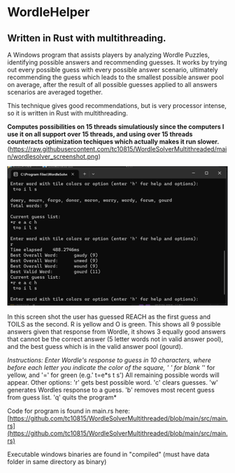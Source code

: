 # WordleHelper
## Written in Rust with multithreading. 

A Windows program that assists players by analyzing Wordle Puzzles, identifying possible answers and recommending guesses.
It works by trying out every possible guess with every possible answer scenario, ultimately recommending the guess which leads to the 
smallest possible answer pool on average, after the result of all possible guesses applied to all answers scenarios are averaged together.

This technique gives good recommendations, but is very processor intense,
so it is written in Rust with multithreading. 

**Computes possibilities on 15 threads simulatiously since the computers I use it
on all support over 15 threads, and using over 15 threads counteracts optimization
techiques which actually makes it run slower.**
(https://raw.githubusercontent.com/tc10815/WordleSolverMultithreaded/main/wordlesolver_screenshot.png)

![screenshot](https://raw.githubusercontent.com/tc10815/WordleSolverMultithreaded/main/wordlesolver_screenshot.png)

In this screen shot the user has guessed REACH as the first guess and TOILS as the second. R is yellow and O is green.
This shows all 9 possible answers given that response from Wordle, it shows 3 equally good answers that cannot be 
the correct answer (5 letter words not in valid answer pool), and the best guess which is in the valid answer pool (gourd).
 
*Instructions: Enter Wordle's response to guess in 10 characters, where before
each letter you indicate the color of the square, ' ' for blank '*' for yellow,
and '=' for green (e.g.' t=e\*s t s') All remaining possible words will appear.
Other options: 'r' gets best possible word. 'c' clears guesses. 'w' generates
Wordles response to a guess. 'b' removes most recent guess from guess list.
'q' quits the program*


Code for program is found in main.rs here:
[https://github.com/tc10815/WordleSolverMultithreaded/blob/main/src/main.rs](https://github.com/tc10815/WordleSolverMultithreaded/blob/main/src/main.rs)

Executable windows binaries are found in "compiled" (must have data folder in same directory as binary)
